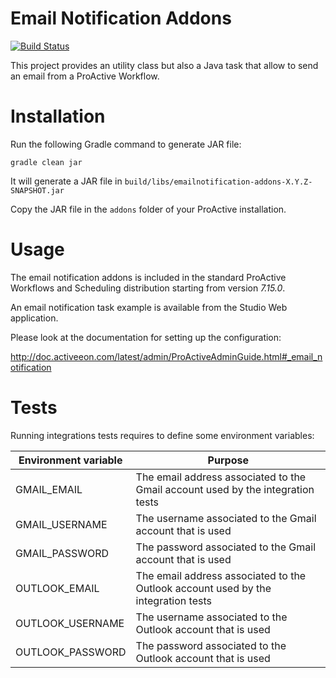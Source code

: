 # Email Notification Addons

[![Build Status](http://jenkins.activeeon.com/buildStatus/icon?job=emailnotification-addons)](http://jenkins.activeeon.com/job/emailnotification-addons/)

This project provides an utility class but also a Java task that allow
to send an email from a ProActive Workflow.

# Installation

Run the following Gradle command to generate JAR file:

```
gradle clean jar
```

It will generate a JAR file in `build/libs/emailnotification-addons-X.Y.Z-SNAPSHOT.jar`

Copy the JAR file in the `addons` folder of your ProActive installation.

# Usage

The email notification addons is included in the standard ProActive
Workflows and Scheduling distribution starting from version _7.15.0_.

An email notification task example is available from the Studio Web
application.

Please look at the documentation for setting up the configuration:

http://doc.activeeon.com/latest/admin/ProActiveAdminGuide.html#_email_notification

# Tests

Running integrations tests requires to define some environment variables:

| Environment variable | Purpose |
| -------------------- | ------- |
| GMAIL_EMAIL          | The email address associated to the Gmail account used by the integration tests |
| GMAIL_USERNAME       | The username associated to the Gmail account that is used |
| GMAIL_PASSWORD       | The password associated to the Gmail account that is used |
| OUTLOOK_EMAIL        | The email address associated to the Outlook account used by the integration tests |
| OUTLOOK_USERNAME     | The username associated to the Outlook account that is used |
| OUTLOOK_PASSWORD     | The password associated to the Outlook account that is used |
